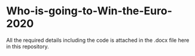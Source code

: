 # Who-is-going-to-Win-the-Euro-2020

All the required details including the code is attached in the .docx file here in this repository.
